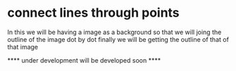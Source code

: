 # connect lines through points



In this we will be having a image as a background so that we will joing the outline of the image dot by dot finally we will be getting the outline of that of that 
image 



**** under development will be developed soon ****
